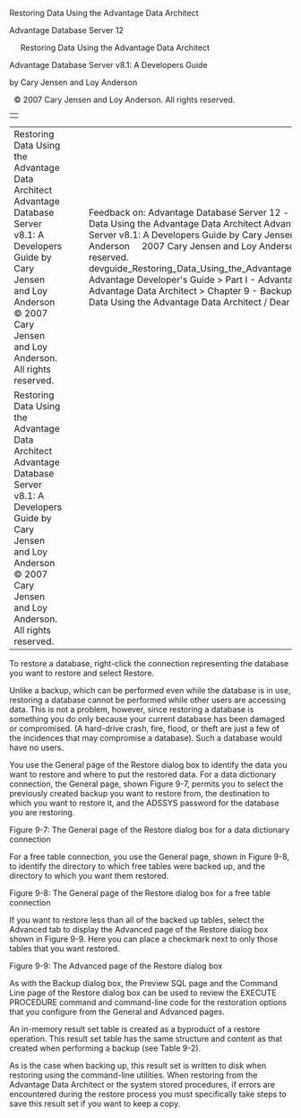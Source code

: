 Restoring Data Using the Advantage Data Architect




Advantage Database Server 12  

     Restoring Data Using the Advantage Data Architect

Advantage Database Server v8.1: A Developers Guide

by Cary Jensen and Loy Anderson

  © 2007 Cary Jensen and Loy Anderson. All rights reserved.

|  |
| --- |
|  |

|  |  |  |  |  |
| --- | --- | --- | --- | --- |
| Restoring Data Using the Advantage Data Architect  Advantage Database Server v8.1: A Developers Guide  by Cary Jensen and Loy Anderson    © 2007 Cary Jensen and Loy Anderson. All rights reserved. |  |  | Feedback on: Advantage Database Server 12 -      Restoring Data Using the Advantage Data Architect Advantage Database Server v8.1: A Developers Guide by Cary Jensen and Loy Anderson     2007 Cary Jensen and Loy Anderson. All rights reserved. devguide\_Restoring\_Data\_Using\_the\_Advantage\_Data\_Architect Advantage Developer's Guide > Part I - Advantage and Advantage Data Architect > Chapter 9 - Backups > Restoring Data Using the Advantage Data Architect / Dear Support Staff, |  |
| Restoring Data Using the Advantage Data Architect  Advantage Database Server v8.1: A Developers Guide  by Cary Jensen and Loy Anderson    © 2007 Cary Jensen and Loy Anderson. All rights reserved. |  |  |  |  |

To restore a database, right-click the connection representing the database you want to restore and select Restore.

Unlike a backup, which can be performed even while the database is in use, restoring a database cannot be performed while other users are accessing data. This is not a problem, however, since restoring a database is something you do only because your current database has been damaged or compromised. (A hard-drive crash, fire, flood, or theft are just a few of the incidences that may compromise a database). Such a database would have no users.

You use the General page of the Restore dialog box to identify the data you want to restore and where to put the restored data. For a data dictionary connection, the General page, shown Figure 9-7, permits you to select the previously created backup you want to restore from, the destination to which you want to restore it, and the ADSSYS password for the database you are restoring.

Figure 9-7: The General page of the Restore dialog box for a data dictionary connection

For a free table connection, you use the General page, shown in Figure 9-8, to identify the directory to which free tables were backed up, and the directory to which you want them restored.

Figure 9-8: The General page of the Restore dialog box for a free table connection

If you want to restore less than all of the backed up tables, select the Advanced tab to display the Advanced page of the Restore dialog box shown in Figure 9-9. Here you can place a checkmark next to only those tables that you want restored.

Figure 9-9: The Advanced page of the Restore dialog box

As with the Backup dialog box, the Preview SQL page and the Command Line page of the Restore dialog box can be used to review the EXECUTE PROCEDURE command and command-line code for the restoration options that you configure from the General and Advanced pages.

An in-memory result set table is created as a byproduct of a restore operation. This result set table has the same structure and content as that created when performing a backup (see Table 9-2).

As is the case when backing up, this result set is written to disk when restoring using the command-line utilities. When restoring from the Advantage Data Architect or the system stored procedures, if errors are encountered during the restore process you must specifically take steps to save this result set if you want to keep a copy.